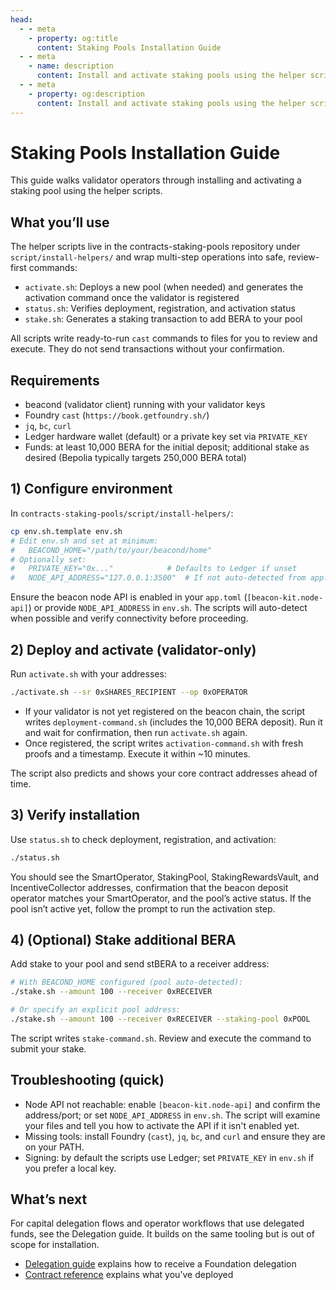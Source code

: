 ```yaml
---
head:
  - - meta
    - property: og:title
      content: Staking Pools Installation Guide
  - - meta
    - name: description
      content: Install and activate staking pools using the helper scripts (validator-focused)
  - - meta
    - property: og:description
      content: Install and activate staking pools using the helper scripts (validator-focused)
---
```


<script setup>
  import config from '@berachain/config/constants.json';
</script>

# Staking Pools Installation Guide

This guide walks validator operators through installing and activating a staking pool using the helper scripts. 

## What you’ll use

The helper scripts live in the contracts-staking-pools repository under `script/install-helpers/` and wrap multi-step operations into safe, review-first commands:

- `activate.sh`: Deploys a new pool (when needed) and generates the activation command once the validator is registered
- `status.sh`: Verifies deployment, registration, and activation status
- `stake.sh`: Generates a staking transaction to add BERA to your pool

All scripts write ready-to-run `cast` commands to files for you to review and execute. They do not send transactions without your confirmation.

## Requirements

- beacond (validator client) running with your validator keys
- Foundry `cast` (`https://book.getfoundry.sh/`)
- `jq`, `bc`, `curl`
- Ledger hardware wallet (default) or a private key set via `PRIVATE_KEY`
- Funds: at least 10,000 BERA for the initial deposit; additional stake as desired (Bepolia typically targets 250,000 BERA total)

## 1) Configure environment

In `contracts-staking-pools/script/install-helpers/`:

```bash
cp env.sh.template env.sh
# Edit env.sh and set at minimum:
#   BEACOND_HOME="/path/to/your/beacond/home"
# Optionally set:
#   PRIVATE_KEY="0x..."            # Defaults to Ledger if unset
#   NODE_API_ADDRESS="127.0.0.1:3500"  # If not auto-detected from app.toml
```

Ensure the beacon node API is enabled in your `app.toml` (`[beacon-kit.node-api]`) or provide `NODE_API_ADDRESS` in `env.sh`. The scripts will auto-detect when possible and verify connectivity before proceeding.

## 2) Deploy and activate (validator-only)

Run `activate.sh` with your addresses:

```bash
./activate.sh --sr 0xSHARES_RECIPIENT --op 0xOPERATOR
```

- If your validator is not yet registered on the beacon chain, the script writes `deployment-command.sh` (includes the 10,000 BERA deposit). Run it and wait for confirmation, then run `activate.sh` again.
- Once registered, the script writes `activation-command.sh` with fresh proofs and a timestamp. Execute it within ~10 minutes.

The script also predicts and shows your core contract addresses ahead of time.

## 3) Verify installation

Use `status.sh` to check deployment, registration, and activation:

```bash
./status.sh
```

You should see the SmartOperator, StakingPool, StakingRewardsVault, and IncentiveCollector addresses, confirmation that the beacon deposit operator matches your SmartOperator, and the pool’s active status. If the pool isn’t active yet, follow the prompt to run the activation step.

## 4) (Optional) Stake additional BERA

Add stake to your pool and send stBERA to a receiver address:

```bash
# With BEACOND_HOME configured (pool auto-detected):
./stake.sh --amount 100 --receiver 0xRECEIVER

# Or specify an explicit pool address:
./stake.sh --amount 100 --receiver 0xRECEIVER --staking-pool 0xPOOL
```

The script writes `stake-command.sh`. Review and execute the command to submit your stake.

## Troubleshooting (quick)

- Node API not reachable: enable `[beacon-kit.node-api]` and confirm the address/port; or set `NODE_API_ADDRESS` in `env.sh`. The script will examine your files and tell you how to activate the API if it isn't enabled yet.
- Missing tools: install Foundry (`cast`), `jq`, `bc`, and `curl` and ensure they are on your PATH.
- Signing: by default the scripts use Ledger; set `PRIVATE_KEY` in `env.sh` if you prefer a local key.

## What’s next

For capital delegation flows and operator workflows that use delegated funds, see the Delegation guide. It builds on the same tooling but is out of scope for installation.

- [Delegation guide](/nodes/staking-pools/delegators) explains how to receive a Foundation delegation
- [Contract reference](/nodes/staking-pools/contracts.md) explains what you've deployed


